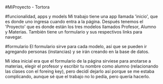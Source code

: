 #MiProyecto - Tortora

#funcionalidad, apps y models
Mi trabajo tiene una app llamada 'inicio', que es donde uno ingresa cuando entra a la página. Después tenemos el 'Proyecto' que es donde están los tres modelos llamados Profesor, Alumno y Materias. También tiene un formulario y sus respectivos links para navegar.

#formulario
El formulario sirve para cada modelo, así que se pueden ir agregando personas (instancias) y se irán creando en la base de datos.

Mi idea inicial era que el formulario de la página sirviese para anotarse a materias, elegir el profesor y escribir tu nombre como alumno (relacionando las clases con el foreing key), pero decidí dejarlo así porque se me estaba complicando, aunque sé que el trabajo no lo pedía, pero quería hacerlo.